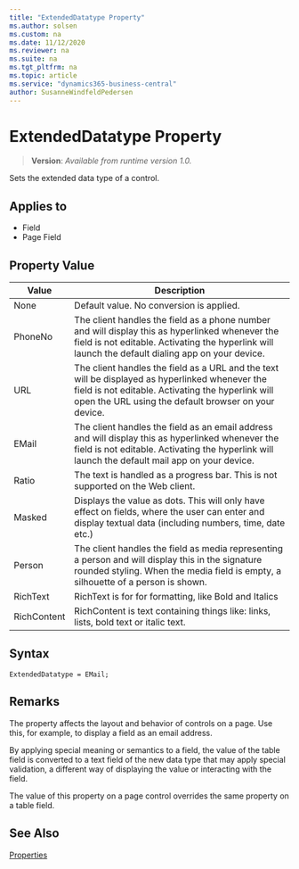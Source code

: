 ```yaml
---
title: "ExtendedDatatype Property"
ms.author: solsen
ms.custom: na
ms.date: 11/12/2020
ms.reviewer: na
ms.suite: na
ms.tgt_pltfrm: na
ms.topic: article
ms.service: "dynamics365-business-central"
author: SusanneWindfeldPedersen
---
```

[//]: # (START>DO_NOT_EDIT)
[//]: # (IMPORTANT:Do not edit any of the content between here and the END>DO_NOT_EDIT.)
[//]: # (Any modifications should be made in the .xml files in the ModernDev repo.)
# ExtendedDatatype Property
> **Version**: _Available from runtime version 1.0._

Sets the extended data type of a control.

## Applies to
-   Field
-   Page Field

## Property Value

|Value|Description|
|-----------|---------------------------------------|
|None|Default value. No conversion is applied.|
|PhoneNo|The client handles the field as a phone number and will display this as hyperlinked whenever the field is not editable. Activating the hyperlink will launch the default dialing app on your device.|
|URL|The client handles the field as a URL and the text will be displayed as hyperlinked whenever the field is not editable. Activating the hyperlink will open the URL using the default browser on your device.|
|EMail|The client handles the field as an email address and will display this as hyperlinked whenever the field is not editable. Activating the hyperlink will launch the default mail app on your device.|
|Ratio|The text is handled as a progress bar. This is not supported on the Web client.|
|Masked|Displays the value as dots. This will only have effect on fields, where the user can enter and display textual data (including numbers, time, date etc.)|
|Person|The client handles the field as media representing a person and will display this in the signature rounded styling. When the media field is empty, a silhouette of a person is shown.|
|RichText|RichText is for for formatting, like Bold and Italics|
|RichContent|RichContent is text containing things like: links, lists, bold text or italic text.|
[//]: # (IMPORTANT: END>DO_NOT_EDIT)

## Syntax

```AL
ExtendedDatatype = EMail;
```
 
## Remarks

The property affects the layout and behavior of controls on a page. Use this, for example, to display a field as an email address.

By applying special meaning or semantics to a field, the value of the table field is converted to a text field of the new data type that may apply special validation, a different way of displaying the value or interacting with the field.

The value of this property on a page control overrides the same property on a table field.

## See Also

[Properties](devenv-properties.md)